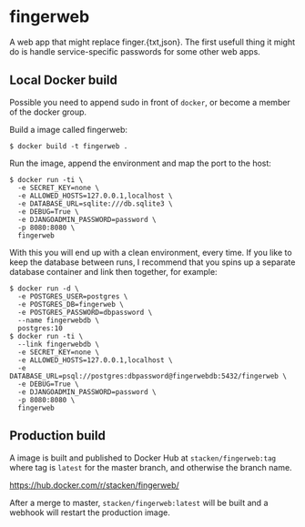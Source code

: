 # fingerweb

A web app that might replace finger.{txt,json}.
The first usefull thing it might do is handle service-specific passwords
for some other web apps.

## Local Docker build

Possible you need to append sudo in front of `docker`, or become a member of the docker group.

Build a image called fingerweb:

`$ docker build -t fingerweb .`

Run the image, append the environment and map the port to the host:

```
$ docker run -ti \
  -e SECRET_KEY=none \
  -e ALLOWED_HOSTS=127.0.0.1,localhost \
  -e DATABASE_URL=sqlite:///db.sqlite3 \
  -e DEBUG=True \
  -e DJANGOADMIN_PASSWORD=password \
  -p 8080:8080 \
  fingerweb
```

With this you will end up with a clean environment, every time. If you like to keep
the database between runs, I recommend that you spins up a separate database container
and link then together, for example:

```
$ docker run -d \
  -e POSTGRES_USER=postgres \
  -e POSTGRES_DB=fingerweb \
  -e POSTGRES_PASSWORD=dbpassword \
  --name fingerwebdb \
  postgres:10
$ docker run -ti \
  --link fingerwebdb \
  -e SECRET_KEY=none \
  -e ALLOWED_HOSTS=127.0.0.1,localhost \
  -e DATABASE_URL=psql://postgres:dbpassword@fingerwebdb:5432/fingerweb \
  -e DEBUG=True \
  -e DJANGOADMIN_PASSWORD=password \
  -p 8080:8080 \
  fingerweb
```

## Production build

A image is built and published to Docker Hub at `stacken/fingerweb:tag` where
tag is `latest` for the master branch, and otherwise the branch name.

https://hub.docker.com/r/stacken/fingerweb/

After a merge to master, `stacken/fingerweb:latest` will be built and a webhook
will restart the production image.
